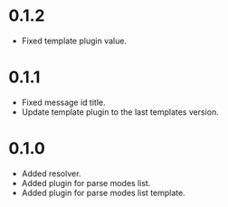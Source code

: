 # 0.1.2

- Fixed template plugin value.

# 0.1.1

- Fixed message id title.
- Update template plugin to the last templates version.

# 0.1.0

- Added resolver.
- Added plugin for parse modes list.
- Added plugin for parse modes list template.